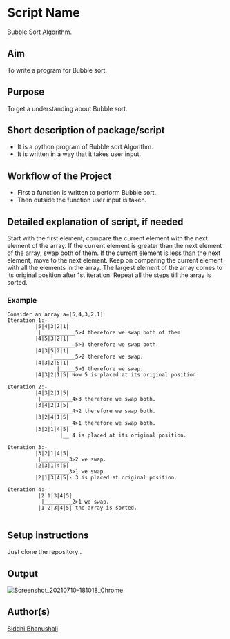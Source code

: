 # Script Name
Bubble Sort Algorithm. 

## Aim

To write a program for Bubble sort.


## Purpose

To get a understanding about Bubble sort.


## Short description of package/script

- It is a python program of Bubble sort Algorithm. 
- It is written in a way that it takes user input.


## Workflow of the Project

- First a function is written to perform Bubble sort.
- Then outside the function user input is taken.



## Detailed explanation of script, if needed
Start with the first element, compare the current element with the next element of the array.
If the current element is greater than the next element of the array, swap both of them.
If the current element is less than the next element, move to the next element.
Keep on comparing the current element with all the elements in the array.
The largest element of the array comes to its original position after 1st iteration.
Repeat all the steps till the array is sorted.
### Example
```
Consider an array a=[5,4,3,2,1]
Iteration 1:-
         |5|4|3|2|1|
          |___________5>4 therefore we swap both of them.
         |4|5|3|2|1|
            |_________5>3 therefore we swap both.
         |4|3|5|2|1|
              |_______5>2 therefore we swap.
         |4|3|2|5|1|
                |_____5>1 therefore we swap.
         |4|3|2|1|5| Now 5 is placed at its original position

Iteration 2:-
         |4|3|2|1|5| 
          |__________4>3 therefore we swap both.
         |3|4|2|1|5|
            |________4>2 therefore we swap both.
         |3|2|4|1|5|
              |______4>1 therefore we swap both.
         |3|2|1|4|5|
                 |__ 4 is placed at its original position.

Iteration 3:-
         |3|2|1|4|5|
          |_________3>2 we swap.
         |2|3|1|4|5|
            |_______3>1 we swap.
         |2|1|3|4|5|- 3 is placed at original position.

Iteration 4:-
          |2|1|3|4|5|
           |_________2>1 we swap.
          |1|2|3|4|5| the array is sorted.


```

## Setup instructions
Just clone the repository .

## Output
![Screenshot_20210710-181018_Chrome](https://user-images.githubusercontent.com/69195262/125164240-d8099d80-e1ae-11eb-8b21-ef61ac992e56.jpg)



## Author(s)

[Siddhi Bhanushali](https://github.com/siddhi-244)


